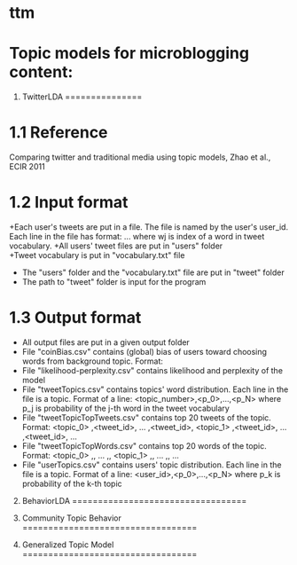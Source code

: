 ttm
===
Topic models for microblogging content:
==================================
1. TwitterLDA
===============

1.1 Reference
===============
Comparing twitter and traditional media using topic models, Zhao et al., ECIR 2011

1.2 Input format
===============
+Each user's tweets are put in a file. The file is named by the user's user_id. Each line in the file has format:
<tweetid><space><label><w1><space><w2><space>...<space><wT>
where wj is index of a word in tweet vocabulary.
+All users' tweet files are put in "users" folder	
+Tweet vocabulary is put in "vocabulary.txt" file	
+ The "users" folder and the "vocabulary.txt" file are put in "tweet" folder
+ The path to 	"tweet" folder is input for the program

1.3 Output format
===============
+ All output files are put in a given output folder
+ File "coinBias.csv" contains (global) bias of users toward choosing words from background topic. Format:
<bias to background topic><bias to personal topics> 
+ File "likelihood-perplexity.csv" contains likelihood and perplexity of the model
+ File "tweetTopics.csv" contains topics' word distribution. Each line in the file is a topic. Format of a line:
<topic_number>,<p_0>,...,<p_N>
where p_j is probability of the j-th word in the tweet vocabulary
+ File "tweetTopicTopTweets.csv" contains top 20 tweets of the topic. Format:
<topic_0>
,<tweet_id>,<perplexity>
...
,<tweet_id>,<perplexity>
<topic_1>
,<tweet_id>,<perplexity>
...
,<tweet_id>,<perplexity>
...
+ File "tweetTopicTopWords.csv" contains top 20 words of the topic. Format:
<topic_0>
,<word>,<perplexity>
...
,<word>,<perplexity>
<topic_1>
,<word>,<perplexity>
...
,<word>,<perplexity>
...
+ File "userTopics.csv" contains users' topic distribution. Each line in the file is a topic. Format of a line:
<user_id>,<p_0>,...,<p_N>
where p_k is probability of the k-th topic

2. BehaviorLDA
==================================

3. Community Topic Behavior
==================================

4. Generalized Topic Model
==================================
